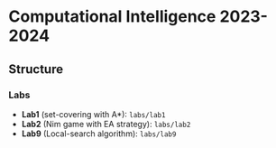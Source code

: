 # Computational Intelligence 2023-2024

## Structure
### Labs
- **Lab1** (set-covering with A*): `labs/lab1`
- **Lab2** (Nim game with EA strategy): `labs/lab2`
- **Lab9** (Local-search algorithm): `labs/lab9`
